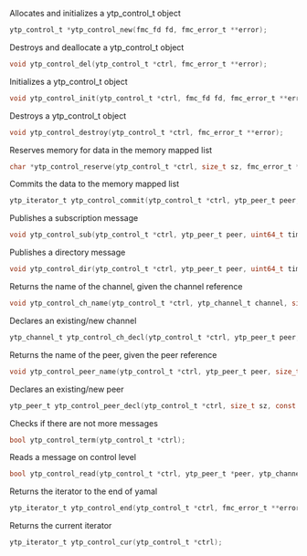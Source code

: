 Allocates and initializes a ytp_control_t object

```c
ytp_control_t *ytp_control_new(fmc_fd fd, fmc_error_t **error);
```

Destroys and deallocate a ytp_control_t object

```c
void ytp_control_del(ytp_control_t *ctrl, fmc_error_t **error);
```

Initializes a ytp_control_t object

```c
void ytp_control_init(ytp_control_t *ctrl, fmc_fd fd, fmc_error_t **error);
```

Destroys a ytp_control_t object

```c
void ytp_control_destroy(ytp_control_t *ctrl, fmc_error_t **error);
```

Reserves memory for data in the memory mapped list

```c
char *ytp_control_reserve(ytp_control_t *ctrl, size_t sz, fmc_error_t **error);
```

Commits the data to the memory mapped list

```c
ytp_iterator_t ytp_control_commit(ytp_control_t *ctrl, ytp_peer_t peer, ytp_channel_t channel, uint64_t time, void *data, fmc_error_t **error);
```

Publishes a subscription message

```c
void ytp_control_sub(ytp_control_t *ctrl, ytp_peer_t peer, uint64_t time, size_t sz, const char *payload, fmc_error_t **error);
```

Publishes a directory message

```c
void ytp_control_dir(ytp_control_t *ctrl, ytp_peer_t peer, uint64_t time, size_t sz, const char *payload, fmc_error_t **error);
```

Returns the name of the channel, given the channel reference

```c
void ytp_control_ch_name(ytp_control_t *ctrl, ytp_channel_t channel, size_t *sz, const char **name, fmc_error_t **error);
```

Declares an existing/new channel

```c
ytp_channel_t ytp_control_ch_decl(ytp_control_t *ctrl, ytp_peer_t peer, uint64_t time, size_t sz, const char *name, fmc_error_t **error);
```

Returns the name of the peer, given the peer reference

```c
void ytp_control_peer_name(ytp_control_t *ctrl, ytp_peer_t peer, size_t *sz, const char **name, fmc_error_t **error);
```

Declares an existing/new peer

```c
ytp_peer_t ytp_control_peer_decl(ytp_control_t *ctrl, size_t sz, const char *name, fmc_error_t **error);
```

Checks if there are not more messages

```c
bool ytp_control_term(ytp_control_t *ctrl);
```

Reads a message on control level

```c
bool ytp_control_read(ytp_control_t *ctrl, ytp_peer_t *peer, ytp_channel_t *channel, uint64_t *time, size_t *sz, const char **data, fmc_error_t **error);
```

Returns the iterator to the end of yamal

```c
ytp_iterator_t ytp_control_end(ytp_control_t *ctrl, fmc_error_t **error);
```

Returns the current iterator

```c
ytp_iterator_t ytp_control_cur(ytp_control_t *ctrl);
```
